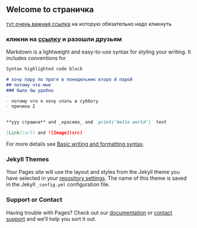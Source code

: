 ## Welcome to страничка

[тут очень важная ссылка](https://docs.google.com/forms/d/e/1FAIpQLSdXie1BfIsWN8e-oOZ1JLr1tRkBfFLCjeHQvp812VCgit-iIg/viewform) на которую обязательно надо кликнуть



### кликни на [ссылку](https://docs.google.com/forms/d/e/1FAIpQLSdXie1BfIsWN8e-oOZ1JLr1tRkBfFLCjeHQvp812VCgit-iIg/viewform) и разошли друзьям

Markdown is a lightweight and easy-to-use syntax for styling your writing. It includes conventions for

```markdown
Syntax highlighted code block

# хочу пару по проге в понедельник второ й парой
## потому что мне
### было бы удобно

- потому что я хочу спать в субботу
- причина 2


**ууу страшна** and _красиво_ and `print('hello world')` text

[Link](url) and ![Image](src)
```

For more details see [Basic writing and formatting syntax](https://docs.github.com/en/github/writing-on-github/getting-started-with-writing-and-formatting-on-github/basic-writing-and-formatting-syntax).

### Jekyll Themes

Your Pages site will use the layout and styles from the Jekyll theme you have selected in your [repository settings](https://github.com/ayugrishanova/ayugrishanova.github.io/settings/pages). The name of this theme is saved in the Jekyll `_config.yml` configuration file.

### Support or Contact

Having trouble with Pages? Check out our [documentation](https://docs.github.com/categories/github-pages-basics/) or [contact support](https://support.github.com/contact) and we’ll help you sort it out.
